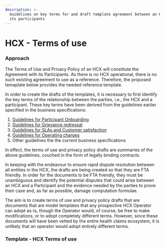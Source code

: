 ```yaml
---
description: >-
  Guidelines on key terms for and draft template agreement between an HCX and
  its participants
---
```


# HCX - Terms of use

### Approach

The Terms of Use and Privacy Policy of an HCX will constitute the Agreement with its Participants. As there is no HCX operational, there is no such existing agreement to use as a reference. Therefore, the proposed temaplate below provides the needed reference template.

In order to create the drafts of the templates, it is necessary to first identify the key terms of the relationship between the parties, i.e., the HCX and a participant. These key terms have been derived from the guidelines earlier specified in the business specifications:

1. [Guidelines for Participant Onboarding](broken-reference)&#x20;
2. [Guidelines for Grievance redressal](broken-reference)
3. [Guidelines for SLAs and Customer satisfaction](broken-reference)&#x20;
4. [Guidelines for Operating charges](broken-reference)&#x20;
5. Other guidelines the the current business specifications&#x20;

In effect, the terms of use and privacy policy drafts are summaries of the above guidelines, couched in the form of legally binding contracts.

In keeping with the endeavour to ensure rapid dispute resolution between all entities in the HCX, the drafts are being created so that they are FTA friendly. In order for the documents to be FTA friendly, they must be unambiguous and identify the potential disputes that could arise between an HCX and a Participant and the evidence needed by the parties to prove their case and, as far as possible, damage computation formulae.

The aim is to create terms of use and privacy policy drafts that are documents that are model templates that any prospective HCX Operator can adopt as-is, though the Operator would, of course, be free to make modifications, or to adopt completely different terms. However, since these documents will have been vetted by the entire health claims ecosystem, it is unlikely that an operator would adopt entirely different terms.

### Template - HCX Terms of use


